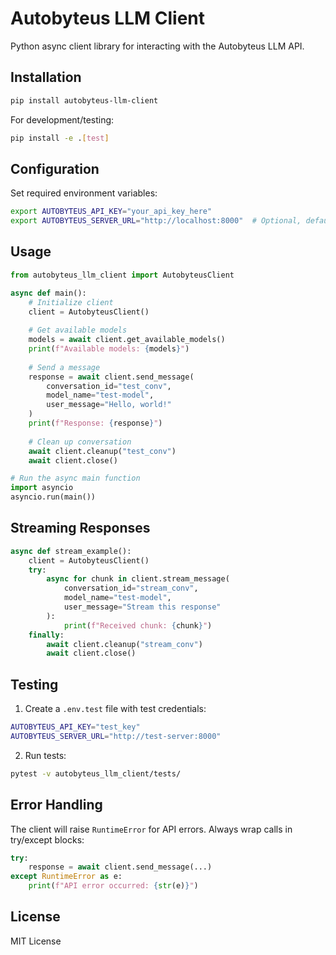 # Autobyteus LLM Client

Python async client library for interacting with the Autobyteus LLM API.

## Installation

```bash
pip install autobyteus-llm-client
```

For development/testing:
```bash
pip install -e .[test]
```

## Configuration

Set required environment variables:
```bash
export AUTOBYTEUS_API_KEY="your_api_key_here"
export AUTOBYTEUS_SERVER_URL="http://localhost:8000"  # Optional, defaults to localhost
```

## Usage

```python
from autobyteus_llm_client import AutobyteusClient

async def main():
    # Initialize client
    client = AutobyteusClient()
    
    # Get available models
    models = await client.get_available_models()
    print(f"Available models: {models}")
    
    # Send a message
    response = await client.send_message(
        conversation_id="test_conv",
        model_name="test-model",
        user_message="Hello, world!"
    )
    print(f"Response: {response}")
    
    # Clean up conversation
    await client.cleanup("test_conv")
    await client.close()

# Run the async main function
import asyncio
asyncio.run(main())
```

## Streaming Responses

```python
async def stream_example():
    client = AutobyteusClient()
    try:
        async for chunk in client.stream_message(
            conversation_id="stream_conv",
            model_name="test-model",
            user_message="Stream this response"
        ):
            print(f"Received chunk: {chunk}")
    finally:
        await client.cleanup("stream_conv")
        await client.close()
```

## Testing

1. Create a `.env.test` file with test credentials:
```bash
AUTOBYTEUS_API_KEY="test_key"
AUTOBYTEUS_SERVER_URL="http://test-server:8000"
```

2. Run tests:
```bash
pytest -v autobyteus_llm_client/tests/
```

## Error Handling

The client will raise `RuntimeError` for API errors. Always wrap calls in try/except blocks:

```python
try:
    response = await client.send_message(...)
except RuntimeError as e:
    print(f"API error occurred: {str(e)}")
```

## License

MIT License
